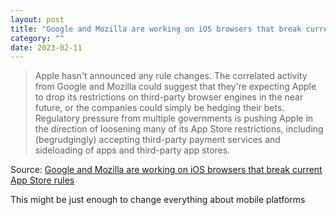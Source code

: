 ```yaml
---
layout: post
title: "Google and Mozilla are working on iOS browsers that break current App Store rules"
category: ""
date: 2023-02-11
---
```


>Apple hasn't announced any rule changes. The correlated activity from Google and Mozilla could suggest that they're expecting Apple to drop its restrictions on third-party browser engines in the near future, or the companies could simply be hedging their bets. Regulatory pressure from multiple governments is pushing Apple in the direction of loosening many of its App Store restrictions, including (begrudgingly) accepting third-party payment services and sideloading of apps and third-party app stores.

Source: [Google and Mozilla are working on iOS browsers that break current App Store rules](https://arstechnica.com/gadgets/2023/02/google-and-mozilla-are-working-on-ios-browsers-that-break-current-app-store-rules/)

This might be just enough to change everything about mobile platforms
